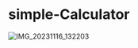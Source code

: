 # simple-Calculator

![IMG_20231116_132203](https://github.com/Vijaykumar12345678/simple-Calculator/assets/93331489/6a26ffdd-6345-4d45-b571-7703dbe5aeb0)
